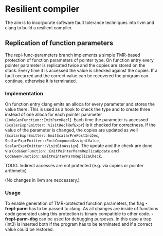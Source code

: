 Resilient compiler
==================

The aim is to incorporate software fault tolerance techniques into
llvm and clang to build a resilient compiler.

Replication of function parameters
----------------------------------

The repl-func-parameters branch implements a simple TMR-based protection of
function parameters of pointer type. On function entry every pointer parameter
is replicated twice and the copies are stored on the stack. Every time it is
accessed the value is checked against the copies. If a fault occurred and the
correct value can be recovered the program can continue, otherwise it is
terminated.

### Implementation
On function entry clang emits an alloca for every parameter and stores the value
there. This is used as a hook to check the type and to create three instead of
one alloca for each pointer parameter (`CodeGenFunction::EmitParmDecl`).
Each time the parameter is accessed (`ScalarExprEmitter::VisitDeclRefExpr`) is
it checked for correctness.
If the value of the parameter is changed, the copies are updated as well
(`ScalarExprEmitter::EmitScalarPrePostIncDec`,
`ScalarExprEmitter::EmitCompoundAssignLValue`,
`ScalarExprEmitter::VisitBinAssign`).
The update and the check are done via
`CodeGenFunction::EmitPointerParmReplicaUpdate` and
`CodeGenFunction::EmitPointerParmReplicaCheck`.

TODO: Indirect accesses are not protected (e.g. via copies or pointer arithmetic)


(No changes in llvm are neccessary.)

### Usage
To enable generation of TMR-protected function parameters, the flag
**-frepl-parm** has to be passed to clang. As all changes are inside
of functions code generated using this protection is binary
compatible to other code.
**-frepl-parm-dbg** can be used for debugging purposes. In this case a trap
(int3) is inserted both if the program has to be terminated and if a correct
value could be restored.

